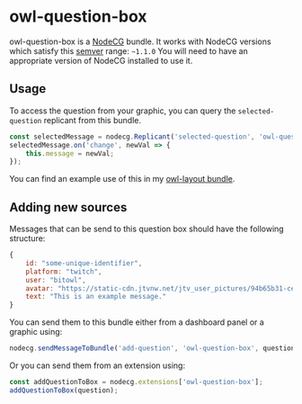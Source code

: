 # owl-question-box
owl-question-box is a [NodeCG](http://github.com/nodecg/nodecg) bundle. 
It works with NodeCG versions which satisfy this [semver](https://docs.npmjs.com/getting-started/semantic-versioning) range: `~1.1.0`
You will need to have an appropriate version of NodeCG installed to use it.

## Usage

To access the question from your graphic, you can query the `selected-question` replicant from this bundle.
```js
const selectedMessage = nodecg.Replicant('selected-question', 'owl-question-box');
selectedMessage.on('change', newVal => {
    this.message = newVal;
});
```
You can find an example use of this in my [owl-layout bundle](https://github.com/bitowl/owl-layout/tree/master/graphics/elements/owl-current-question).

## Adding new sources
Messages that can be send to this question box should have the following structure:
```js
{
    id: "some-unique-identifier",
    platform: "twitch",
    user: "bitowl",
    avatar: "https://static-cdn.jtvnw.net/jtv_user_pictures/94b65b31-cea1-440b-b06f-cfe4e4522b5a-profile_image-70x70.png",
    text: "This is an example message."
}
```

You can send them to this bundle either from a dashboard panel or a graphic using:
```js
nodecg.sendMessageToBundle('add-question', 'owl-question-box', question);
```
Or you can send them from an extension using:
```js
const addQuestionToBox = nodecg.extensions['owl-question-box'];
addQuestionToBox(question);
```